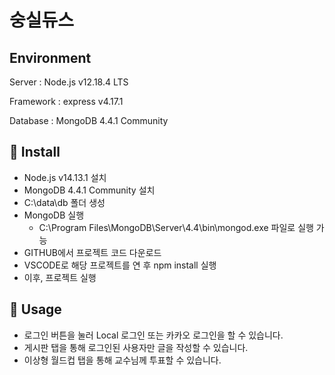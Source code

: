 # 숭실듀스

## Environment

Server : Node.js v12.18.4 LTS

Framework : express v4.17.1

Database : MongoDB 4.4.1 Community

## 💾 Install

- Node.js v14.13.1 설치
- MongoDB 4.4.1 Community 설치
- C:\data\db 폴더 생성
- MongoDB 실행
    - C:\Program Files\MongoDB\Server\4.4\bin\mongod.exe 파일로 실행 가능
- GITHUB에서 프로젝트 코드 다운로드
- VSCODE로 해당 프로젝트를 연 후 npm install 실행
- 이후, 프로젝트 실행

## 🔨 Usage

- 로그인 버튼을 눌러 Local 로그인 또는 카카오 로그인을 할 수 있습니다.
- 게시판 탭을 통해 로그인된 사용자만 글을 작성할 수 있습니다.
- 이상형 월드컵 탭을 통해 교수님께 투표할 수 있습니다.

